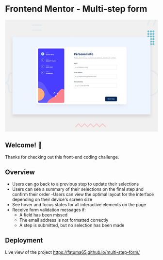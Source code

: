 # Frontend Mentor - Multi-step form

![Design preview for the Multi-step form coding challenge](./design/desktop-preview.jpg)

## Welcome! 👋

Thanks for checking out this front-end coding challenge.

## Overview

- Users can go back to a previous step to update their selections
- Users can see a summary of their selections on the final step and confirm their order
-Users can view the optimal layout for the interface depending on their device's screen size
- See hover and focus states for all interactive elements on the page
- Receive form validation messages if:
  - A field has been missed
  - The email address is not formatted correctly
  - A step is submitted, but no selection has been made

## Deployment

Live view of the project https://fatuma65.github.io/multi-step-form/